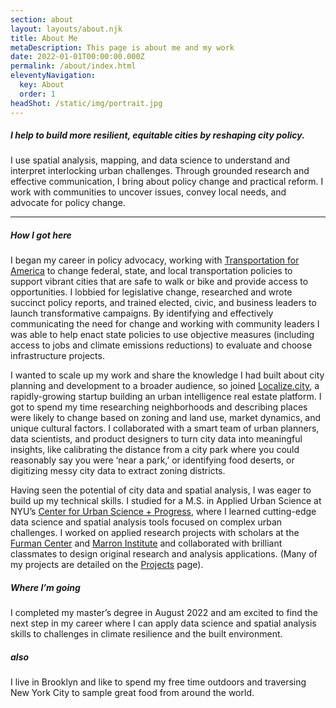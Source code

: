 ```yaml
---
section: about
layout: layouts/about.njk
title: About Me
metaDescription: This page is about me and my work
date: 2022-01-01T00:00:00.000Z
permalink: /about/index.html
eleventyNavigation:
  key: About
  order: 1
headShot: /static/img/portrait.jpg
---
```


<!--
![Dan - placeholder](https://picsum.photos/500)
-->

<!--   use this to pull from bio.json stored in _data folder

#### {{ bio.subtitle }}
{{ bio.summary }}
{{ bio.longer}} 
-->

##### I help to build more resilient, equitable cities by reshaping city policy. 

I use spatial analysis, mapping, and data science to understand and interpret interlocking urban challenges. Through grounded research and effective communication, I bring about policy change and practical reform. I work with communities to uncover issues, convey local needs, and advocate for policy change. 

---

##### How I got here

I began my career in policy advocacy, working with [Transportation for America](https://t4america.org) to change federal, state, and local transportation policies to support vibrant cities that are safe to walk or bike and provide access to opportunities. I lobbied for legislative change, researched and wrote succinct policy reports, and trained elected, civic, and business leaders to launch transformative campaigns. By identifying and effectively communicating the need for change and working with community leaders I was able to help enact state policies to use objective measures (including access to jobs and climate emissions reductions) to evaluate and choose infrastructure projects.

I wanted to scale up my work and share the knowledge I had built about city planning and development to a broader audience, so joined [Localize.city](https://www.localize.city/nyc/?forceHomePage=true), a rapidly-growing startup building an urban intelligence real estate platform. I got to spend my time researching neighborhoods and describing places were likely to change based on zoning and land use, market dynamics, and unique cultural factors. I collaborated with a smart team of urban planners, data scientists, and product designers to turn city data into meaningful insights, like calibrating the distance from a city park where you could reasonably say you were ‘near a park,’ or identifying food deserts, or digitizing messy city data to extract zoning districts.

Having seen the potential of city data and spatial analysis, I was eager to build up my technical skills. I studied for a M.S. in Applied Urban Science at NYU’s [Center for Urban Science + Progress](https://cusp.nyu.edu), where I learned cutting-edge data science and spatial analysis tools focused on complex urban challenges. I worked on applied research projects with scholars at the [Furman Center](https://furmancenter.org) and [Marron Institute](https://marroninstitute.nyu.edu) and collaborated with brilliant classmates to design original research and analysis applications. (Many of my projects are detailed on the [Projects](/projects) page).

##### Where I’m going

I completed my master’s degree in August 2022 and am excited to find the next step in my career where I can apply data science and spatial analysis skills to challenges in climate resilience and the built environment.

##### also 

I live in Brooklyn and like to spend my free time outdoors and traversing New York City to sample great food from around the world. 




